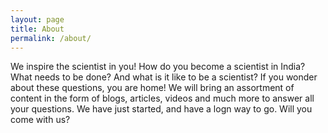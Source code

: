 ```yaml
---
layout: page
title: About
permalink: /about/
---
```

We inspire the scientist in you!
 How do you become a scientist in India? What needs to be done?
 And what is it like to be a scientist? If you wonder about these questions, you are home!
 We will bring an assortment of content in the form of blogs, articles, videos and much more to answer all your questions.
 We have just started, and have a logn way to go. Will you come with us?
